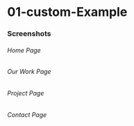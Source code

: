 # 01-custom-Example


### Screenshots
###### Home Page

###### Our Work Page

###### Project Page

###### Contact Page


